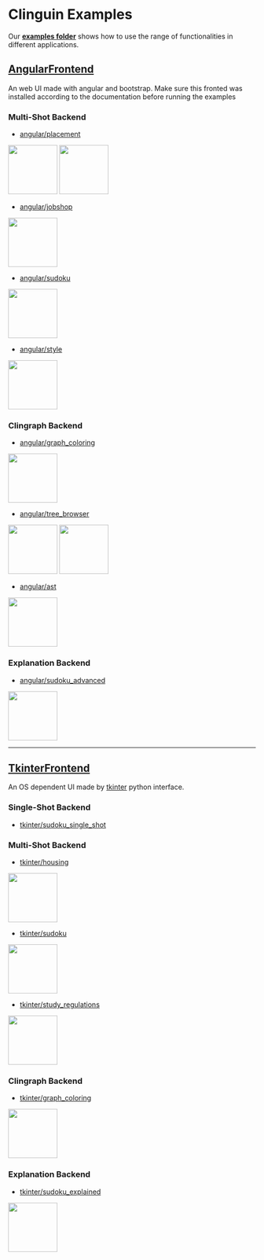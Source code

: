 # Clinguin Examples 
Our **[examples folder](.)** shows how to use the range of functionalities in different applications. 

## [AngularFrontend](./angular)
    
An web UI made with angular and bootstrap. Make sure this fronted was installed according to the documentation before running the examples

### Multi-Shot Backend

- [angular/placement](./angular/placement)

<img src="https://github.com/potassco/clinguin/blob/master/examples/angular/placement/out1.png?raw=true" height="100">
<img src="https://github.com/potassco/clinguin/blob/master/examples/angular/placement/out2.png?raw=true" height="100">

- [angular/jobshop](./angular/jobshop)

<img src="https://github.com/potassco/clinguin/blob/master/examples/angular/jobshop/out.png?raw=true" height="100">

- [angular/sudoku](./angular/sudoku)

<img src="https://github.com/potassco/clinguin/blob/master/examples/angular/sudoku/out1.png?raw=true" height="100">

- [angular/style](./angular/style)

<img src="https://github.com/potassco/clinguin/blob/master/examples/angular/style/out.png?raw=true" height="100">

### Clingraph Backend

- [angular/graph_coloring](./angular/graph_coloring)

<img src="https://github.com/potassco/clinguin/blob/master/examples/angular/graph_coloring/out1.png?raw=true" height="100">

- [angular/tree_browser](./angular/tree_browser)

<img src="https://github.com/potassco/clinguin/blob/master/examples/angular/tree_browser/out2.png?raw=true" height="100">
<img src="https://github.com/potassco/clinguin/blob/master/examples/angular/tree_browser/out3.png?raw=true" height="100">

- [angular/ast](./angular/ast)

<img src="https://github.com/potassco/clinguin/blob/master/examples/angular/ast/out2.png?raw=true" height="100">

### Explanation Backend

- [angular/sudoku_advanced](./angular/sudoku_advanced)

<img src="https://github.com/potassco/clinguin/blob/master/examples/angular/sudoku_advanced/out1.png?raw=true" height="100">


----

## [TkinterFrontend](./tkinter)
    
An OS dependent UI made by [tkinter](https://docs.python.org/3/library/tkinter.html) python interface.

### Single-Shot Backend

- [tkinter/sudoku_single_shot](./tkinter/sudoku_single_shot)

### Multi-Shot Backend

- [tkinter/housing](./tkinter/housing)

<img src="https://github.com/potassco/clinguin/blob/master/examples/tkinter/housing/out.png?raw=true" height="100">

- [tkinter/sudoku](./tkinter/sudoku)

<img src="https://github.com/potassco/clinguin/blob/master/examples/tkinter/sudoku/out.png?raw=true" height="100">

- [tkinter/study_regulations](./tkinter/study_regulations)

<img src="https://github.com/potassco/clinguin/blob/master/examples/tkinter/study_regulations/out.png?raw=true" height="100">


### Clingraph Backend

- [tkinter/graph_coloring](./tkinter/graph_coloring)

<img src="https://github.com/potassco/clinguin/blob/master/examples/tkinter/graph_coloring/out.png?raw=true" height="100">


### Explanation Backend

- [tkinter/sudoku_explained](./tkinter/sudoku_explained)

<img src="https://github.com/potassco/clinguin/blob/master/examples/tkinter/sudoku_explained/out2.png?raw=true" height="100">
